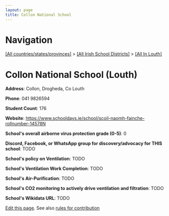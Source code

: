 ```yaml
---
layout: page
title: Collon National School
---
```

# Navigation

[[All countries/states/provinces]](../../..) > [[All Irish School Districts]](../..) > [[All In Louth]](..)

# Collon National School (Louth)

**Address**: Collon, Drogheda, Co Louth

**Phone**: 041 9826594

**Student Count**: 176

**Website**: <https://www.schooldays.ie/school/scoil-naomh-fainche-rollnumber-14578N>

**School's overall airborne virus protection grade (0-5)**: 0

**Discord, Facebook, or WhatsApp group for discovery/advocacy for THIS school**: TODO

**School's policy on Ventilation**: TODO

**School's Ventilation Work Completion**: TODO

**School's Air-Purification**: TODO

**School's CO2 monitoring to actively drive ventilation and filtration**: TODO

**School's Wikidata URL**: TODO


[Edit this page](https://github.com/ventilate-schools/Ireland/edit/main/./Louth/Collon_National_School.md). See also [rules for contribution](../../../contribution-rules/)